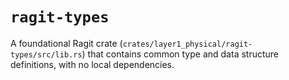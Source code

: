 # `ragit-types`

A foundational Ragit crate (`crates/layer1_physical/ragit-types/src/lib.rs`) that contains common type and data structure definitions, with no local dependencies.